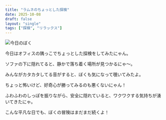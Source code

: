 ```yaml
---
title: "ラムネのちょっとした探検"
date: 2025-10-08
draft: false
layout: "single"
tags: ["探検", "リラックス"]
---
```


![今日のぼく](/images/cat-2025-10-08T12-18-39.jpg)

今日はオフィスの隅っこでちょっとした探検をしてみたにゃん。

ソファの下に隠れてると、静かで落ち着く場所が見つかるにゃ〜。

みんながカタカタしてる音がすると、ぼくも気になって覗いてみたよ。

ちょっと怖いけど、好奇心が勝ってみるのも悪くないにゃん！

ふわふわのしっぽを振りながら、安全に隠れていると、ワクワクする気持ちが湧いてきたにゃ。

こんな平凡な日でも、ぼくの冒険はまだまだ続くよ！